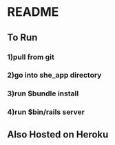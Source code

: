 # README

## To Run
### 1)pull from git
### 2)go into she_app directory
### 3)run $bundle install
### 4)run $bin/rails server

## Also Hosted on Heroku
